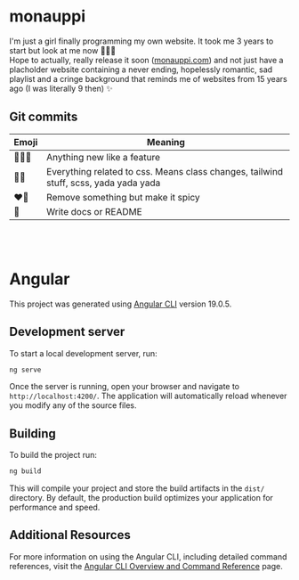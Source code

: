 # monauppi

I'm just a girl finally programming my own website. It took me 3 years to start but look at me now 🧚🏻‍♀️<br />
Hope to actually, really release it soon ([monauppi.com](https://monauppi.com/)) and not just have a placholder website containing a never ending, hopelessly romantic, sad playlist and a cringe background that reminds me of websites from 15 years ago (I was literally 9 then) ✨

## Git commits

| Emoji | Meaning |
| ------| ------- |
| 🧚🏻‍♀️   | Anything new like a feature |
| 💅🏻   | Everything related to css. Means class changes, tailwind stuff, scss, yada yada yada |
| ❤️‍🔥   | Remove something but make it spicy |
| 🎀   | Write docs or README

<br /><br />

# Angular
This project was generated using [Angular CLI](https://github.com/angular/angular-cli) version 19.0.5.

## Development server

To start a local development server, run:

```bash
ng serve
```

Once the server is running, open your browser and navigate to `http://localhost:4200/`. The application will automatically reload whenever you modify any of the source files.

## Building

To build the project run:

```bash
ng build
```

This will compile your project and store the build artifacts in the `dist/` directory. By default, the production build optimizes your application for performance and speed.

## Additional Resources

For more information on using the Angular CLI, including detailed command references, visit the [Angular CLI Overview and Command Reference](https://angular.dev/tools/cli) page.
